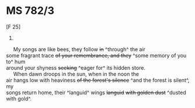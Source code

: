 # MS 782/3

[F 25]

1. 

&nbsp;&nbsp;&nbsp;&nbsp;&nbsp;My songs are like bees, they follow ~~in~~ ^through^ the air \
some fragrant trace ~~of your remembrance, and they~~ ^some memory of you to^ hum \
around your shyness ~~seeking~~ ^eager for^ its hidden store. \
&nbsp;&nbsp;&nbsp;&nbsp;&nbsp;When dawn droops in the sun, when in the noon the \
air hangs low with heaviness ~~of the forest's silence~~ ^and the forest is silent^, my \
songs return home, their ^languid^ wings ~~languid~~ ~~with golden dust~~ ^dusted with gold^.
